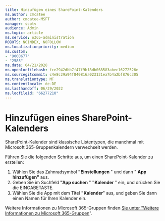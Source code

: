 ```yaml
---
title: Hinzufügen eines SharePoint-Kalenders
ms.author: cmcatee
author: cmcatee-MSFT
manager: scotv
audience: Admin
ms.topic: article
ms.service: o365-administration
ROBOTS: NOINDEX, NOFOLLOW
ms.localizationpriority: medium
ms.custom:
- "9000677"
- "2585"
ms.date: 04/21/2020
ms.openlocfilehash: fce2942dbb7f47f9bf8db068583abec16272526e
ms.sourcegitcommit: c4e8c29a94f840816a023131ea7b4a2bf876c305
ms.translationtype: MT
ms.contentlocale: de-DE
ms.lasthandoff: 06/29/2022
ms.locfileid: "66277210"
---
```

# <a name="add-a-sharepoint-calendar"></a>Hinzufügen eines SharePoint-Kalenders

SharePoint-Kalender sind klassische Listentypen, die manchmal mit Microsoft 365-Gruppenkalendern verwechselt werden.

Führen Sie die folgenden Schritte aus, um einen SharePoint-Kalender zu erstellen:

1. Wählen Sie das Zahnradsymbol **"Einstellungen** " und dann " **App hinzufügen"** aus.
2. Geben Sie im Suchfeld **"App suchen** " **"Kalender** " ein, und drücken Sie die EINGABETASTE.
3. Wählen Sie die App mit dem Titel **"Kalender**" aus, und geben Sie dann einen Namen für Ihren Kalender ein.

Weitere Informationen zu Microsoft 365-Gruppen finden [Sie unter "Weitere Informationen zu Microsoft 365-Gruppen](https://support.office.com/article/Learn-about-Office-365-groups-b565caa1-5c40-40ef-9915-60fdb2d97fa2)".
